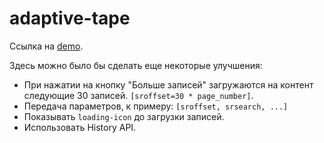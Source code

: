 # adaptive-tape
Ссылка на [demo](https://javadoffuad.github.io/adaptive-tape/).

Здесь можно было бы сделать еще некоторые улучшения:

- При нажатии на кнопку "Больше записей" загружаются на контент следующие 30 записей. ```[sroffset=30 * page_number]```.
- Передача параметров, к примеру: ```[sroffset, srsearch, ...]```
- Показывать ```loading-icon``` до загрузки записей.
- Использовать History API.
